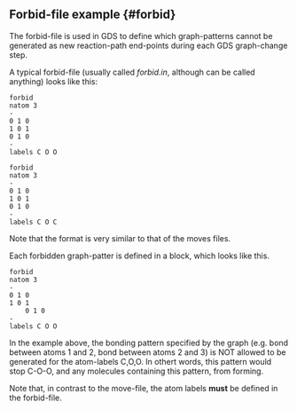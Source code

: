## Forbid-file example {#forbid}

The forbid-file is used in GDS to define which graph-patterns cannot be generated as new reaction-path end-points during each GDS graph-change step.

A typical forbid-file (usually called *forbid.in*, although can be called anything) looks like this:

	forbid
	natom 3
	-
	0 1 0
	1 0 1
	0 1 0
	-
	labels C O O
	
	forbid
	natom 3
	-
	0 1 0
	1 0 1
	0 1 0
	-
	labels C O C


Note that the format is very similar to that of the moves files. 

Each forbidden graph-patter is defined in a block, which looks like this.

	forbid	
	natom 3
	-
	0 1 0
	1 0 1
        0 1 0
	-
	labels C O O

In the example above, the bonding pattern specified by the graph (e.g. bond between atoms 1 and 2, bond between atoms 2 and 3) is NOT allowed to be generated for the atom-labels C,O,O. In othert words, this pattern would stop C-O-O, and any molecules containing this pattern, from forming. 

Note that, in contrast to the move-file, the atom labels **must** be defined in the forbid-file.

